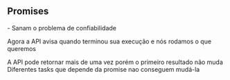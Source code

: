 ## Promises
<div class="section-left-align">
<p class="fragment">- Sanam o problema de confiabilidade</p>
 
</div>
<aside class="notes">
   Agora a API avisa quando terminou sua execução e nós rodamos o que queremos
 
   A API pode retornar mais de uma vez porém o primeiro resultado não muda
   Diferentes tasks que depende da promise nao conseguem mudá-la
</aside>